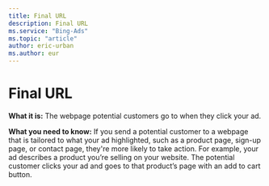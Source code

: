 ```yaml
---
title: Final URL
description: Final URL
ms.service: "Bing-Ads"
ms.topic: "article"
author: eric-urban
ms.author: eur
---
```


# Final URL

**What it is:**  The webpage potential customers go to when they click your ad.

**What you need to know:**  If you send a potential customer to a webpage that is tailored to what your ad highlighted, such as a product page, sign-up page, or contact page, they're more likely to take action. For example, your ad describes a product you’re selling on your website. The potential customer clicks your ad and goes to that product’s page with an add to cart button.


